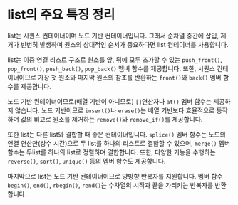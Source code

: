 # list의 주요 특징 정리
list는 시퀀스 컨테이너이며 노드 기반 컨테이너입니다. 그래서 순차열 중간에 삽입, 제거가 빈번히 발생하며 원소의 상대적인 순서가 중요하다면 list 컨테이너를 사용합니다.

list는 이중 연결 리스트 구조로 원소를 앞, 뒤에 모두 초가할 수 있는 `push_front()`, `pop_front()`, `push_back()`, `pop_back()` 멤버 함수를 제공합니다.
또한, 시퀀스 컨테이너이므로 가장 첫 원소와 마지막 원소의 참조를 반환하는 `front()`와 `back()` 멤버 함수를 제공합니다.

노드 기반 컨테이너이므로(배열 기반이 아니므로) `[]`연산자나 `at()` 멤버 함수는 제공하지 않습니다. 노드 기반이므로 `insert()`나 `erase()`는 배열 기반보다
효율적으로 동작하며 값의 비교로 원소를 제거하는 `remove()`와 `remove_if()`를 제공합니다.

또한 list는 다른 list와 결합할 때 좋은 컨테이너입니다. `splice()` 멤버 함수는 노드의 연결 연산만(상수 시간)으로 두 list를 하나의 리스트로 결합할 수 있으며,
`merge()` 멤버 함수는 두list를 하나의 list로 정렬하며 결합합니다. 또한, 다양한 기능을 수행하는 `reverse()`, `sort()`, `unique()` 등의 멤버 함수도 제공합니다.

마지막으로 list는 노드 기반 컨테이너이므로 양방향 반복자를 지원합니다. 멤버 함수 `begin()`, `end()`, `rbegin()`, `rend()`는 수차열의 시작과 끝을 가리키는 반복자를 반환합니다.
